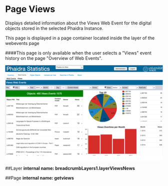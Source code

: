 # Page Views

Displays detailed information about the Views Web Event for the digital objects stored in the selected Phaidra Instance.

This page is displayed in a page container located inside the layer of the webevents page

####This page is only available when the user selects a "Views" event history on the page "Overview of Web Events".

![](views.png)

##Layer
**internal name: breadcrumbLayers1.layerViewsNews**


##Page
**internal name: getviews**

